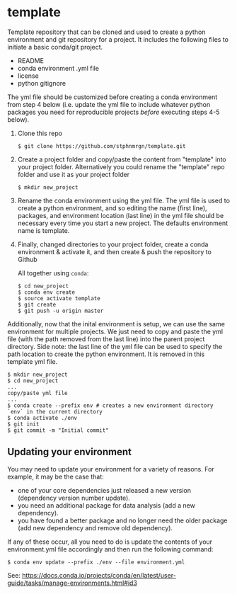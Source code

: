 # template
Template repository that can be cloned and used to create a python environment and git repository for a project. It includes the following files to initiate a basic conda/git project.

- README
- conda environment .yml file
- license
- python gitignore

The yml file should be customized before creating a conda environment from step 4 below (i.e. update the yml file to include whatever python packages you need for reproducible projects *before* executing steps 4-5 below).

1. Clone this repo

       $ git clone https://github.com/stphnmrgn/template.git
   
2. Create a project folder and copy/paste the content from "template" into your project folder. Alternatively you could rename the "template" repo folder and use it as your project folder

       $ mkdir new_project

3. Rename the conda environment using the yml file. The yml file is used to create a python environment, and so editing the name (first line), packages, and environment location (last line) in the yml file should be necessary every time you start a new project. The defaults environment name is template.
   
4. Finally, changed directories to your project folder, create a conda environment & activate it, and then create & push the repository to Github
    
    All together using `conda`:
    
       $ cd new_project
       $ conda env create
       $ source activate template
       $ git create
       $ git push -u origin master

Additionally, now that the inital environment is setup, we can use the same environment for multiple projects. We just need to copy and paste the yml file (with the path removed from the last line) into the parent project directory. Side note: the last line of the yml file can be used to specify the path location to create the python environment. It is removed in this template yml file.

    $ mkdir new_project
    $ cd new_project
    ... 
    copy/paste yml file
    ...
    $ conda create --prefix env # creates a new environment directory `env` in the current directory
    $ conda activate ./env
    $ git init
    $ git commit -m "Initial commit"
    
## Updating your environment
You may need to update your environment for a variety of reasons. For example, it may be the case that:

* one of your core dependencies just released a new version (dependency version number update).
* you need an additional package for data analysis (add a new dependency).
* you have found a better package and no longer need the older package (add new dependency and remove old dependency).

If any of these occur, all you need to do is update the contents of your environment.yml file accordingly and then run the following command:

    $ conda env update --prefix ./env --file environment.yml
See: https://docs.conda.io/projects/conda/en/latest/user-guide/tasks/manage-environments.html#id3
